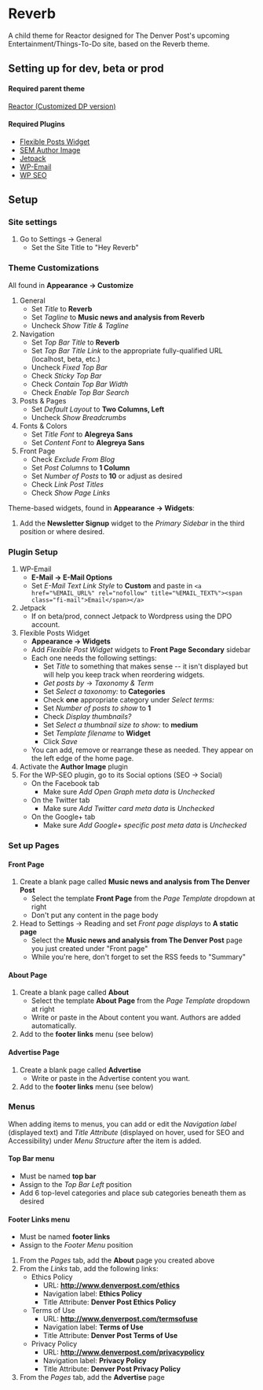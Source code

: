 # Reverb

A child theme for Reactor designed for The Denver Post's upcoming Entertainment/Things-To-Do site, based on the Reverb theme.

## Setting up for dev, beta or prod

#### Required parent theme

[Reactor (Customized DP version)](http://extras.denverpost.com/media/wp/reactor.zip)

#### Required Plugins

* [Flexible Posts Widget](https://wordpress.org/plugins/flexible-posts-widget/)
* [SEM Author Image](https://wordpress.org/plugins/sem-author-image/)
* [Jetpack](https://wordpress.org/plugins/jetpack/)
* [WP-Email](https://wordpress.org/plugins/wp-email/)
* [WP SEO](https://wordpress.org/plugins/wordpress-seo/)

## Setup

### Site settings

1. Go to Settings -> General
	* Set the Site Title to "Hey Reverb"

### Theme Customizations

All found in **Appearance -> Customize**

1. General
	* Set *Title* to **Reverb**
	* Set *Tagline* to **Music news and analysis from Reverb**
	* Uncheck *Show Title & Tagline*
2. Navigation
	* Set *Top Bar Title* to **Reverb**
	* Set *Top Bar Title Link* to the appropriate fully-qualified URL (localhost, beta, etc.)
	* Uncheck *Fixed Top Bar*
	* Check *Sticky Top Bar*
	* Check *Contain Top Bar Width*
	* Check *Enable Top Bar Search*
3. Posts & Pages
	* Set *Default Layout* to **Two Columns, Left**
	* Uncheck *Show Breadcrumbs*
4. Fonts & Colors
	* Set *Title Font* to **Alegreya Sans**
	* Set *Content Font* to **Alegreya Sans**
5. Front Page
	* Check *Exclude From Blog*
	* Set *Post Columns* to **1 Column**
	* Set *Number of Posts* to **10** or adjust as desired
	* Check *Link Post Titles*
	* Check *Show Page Links*

Theme-based widgets, found in **Appearance -> Widgets**:

1. Add the **Newsletter Signup** widget to the *Primary Sidebar* in the third position or where desired.

### Plugin Setup

1. WP-Email
	* **E-Mail -> E-Mail Options**
	* Set *E-Mail Text Link Style* to **Custom** and paste in `<a href="%EMAIL_URL%" rel="nofollow" title="%EMAIL_TEXT%"><span class="fi-mail">Email</span></a>`
2. Jetpack
	* If on beta/prod, connect Jetpack to Wordpress using the DPO account.
3. Flexible Posts Widget
	* **Appearance -> Widgets**
	* Add *Flexible Post Widget* widgets to **Front Page Secondary** sidebar
	* Each one needs the following settings:
		* Set *Title* to something that makes sense -- it isn't displayed but will help you keep track when reordering widgets.
		* *Get posts by* -> *Taxonomy & Term*
		* Set *Select a taxonomy:* to **Categories**
		* Check **one** appropriate category under *Select terms:*
		* Set *Number of posts to show* to **1**
		* Check *Display thumbnails?*
		* Set *Select a thumbnail size to show:* to **medium**
		* Set *Template filename* to **Widget**
		* Click *Save*
	* You can add, remove or rearrange these as needed. They appear on the left edge of the home page.
4. Activate the **Author Image** plugin
5. For the WP-SEO plugin, go to its Social options (SEO -> Social)
	* On the Facebook tab
		* Make sure *Add Open Graph meta data* is *Unchecked*
	* On the Twitter tab
		* Make sure *Add Twitter card meta data* is *Unchecked*
	* On the Google+ tab
		* Make sure *Add Google+ specific post meta data* is *Unchecked*

### Set up Pages

#### Front Page

1. Create a blank page called **Music news and analysis from The Denver Post**
	* Select the template **Front Page** from the *Page Template* dropdown at right
	* Don't put any content in the page body
2. Head to Settings -> Reading and set *Front page displays*  to **A static page**
	* Select the **Music news and analysis from The Denver Post** page you just created under "Front page"
	* While you're here, don't forget to set the RSS feeds to "Summary"

#### About Page

1. Create a blank page called **About**
	* Select the template **About Page** from the *Page Template* dropdown at right
	* Write or paste in the About content you want. Authors are added automatically.
2. Add to the **footer links** menu (see below)

#### Advertise Page

1. Create a blank page called **Advertise**
	* Write or paste in the Advertise content you want.
2. Add to the **footer links** menu (see below)

### Menus

When adding items to menus, you can add or edit the *Navigation label* (displayed text) and *Title Attribute* (displayed on hover, used for SEO and Accessibility) under *Menu Structure* after the item is added.

#### Top Bar menu

* Must be named **top bar**
* Assign to the *Top Bar Left* position
* Add 6 top-level categories and place sub categories beneath them as desired

#### Footer Links menu

* Must be named **footer links**
* Assign to the *Footer Menu* position

1. From the *Pages* tab, add the **About** page you created above
2. From the *Links* tab, add the following links:
	* Ethics Policy
		* URL: **http://www.denverpost.com/ethics**
		* Navigation label: **Ethics Policy**
		* Title Attribute: **Denver Post Ethics Policy**
	* Terms of Use
		* URL: **http://www.denverpost.com/termsofuse**
		* Navigation label: **Terms of Use**
		* Title Attribute: **Denver Post Terms of Use**
	* Privacy Policy
		* URL: **http://www.denverpost.com/privacypolicy**
		* Navigation label: **Privacy Policy**
		* Title Attribute: **Denver Post Privacy Policy**
3. From the *Pages* tab, add the **Advertise** page
